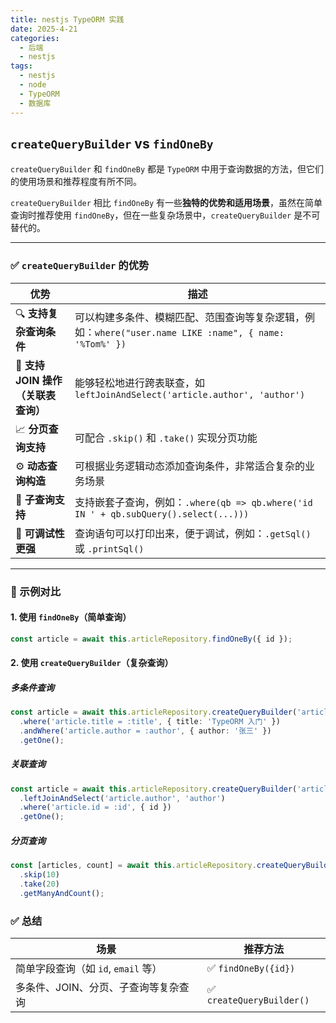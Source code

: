 ```yaml
---
title: nestjs TypeORM 实践
date: 2025-4-21
categories:
  - 后端
  - nestjs
tags:
  - nestjs
  - node
  - TypeORM
  - 数据库
---
```


## `createQueryBuilder` vs `findOneBy`
`createQueryBuilder` 和 `findOneBy` 都是 `TypeORM` 中用于查询数据的方法，但它们的使用场景和推荐程度有所不同。

`createQueryBuilder` 相比 `findOneBy` 有一些**独特的优势和适用场景**，虽然在简单查询时推荐使用 `findOneBy`，但在一些复杂场景中，`createQueryBuilder` 是不可替代的。

---

### ✅ `createQueryBuilder` 的优势

| 优势 | 描述 |
|------|------|
| 🔍 **支持复杂查询条件** | 可以构建多条件、模糊匹配、范围查询等复杂逻辑，例如：`where("user.name LIKE :name", { name: '%Tom%' })` |
| 🧩 **支持 JOIN 操作（关联表查询）** | 能够轻松地进行跨表联查，如 `leftJoinAndSelect('article.author', 'author')` |
| 📈 **分页查询支持** | 可配合 `.skip()` 和 `.take()` 实现分页功能 |
| ⚙️ **动态查询构造** | 可根据业务逻辑动态添加查询条件，非常适合复杂的业务场景 |
| 🔄 **子查询支持** | 支持嵌套子查询，例如：`.where(qb => qb.where('id IN ' + qb.subQuery().select(...)))` |
| 🧪 **可调试性更强** | 查询语句可以打印出来，便于调试，例如：`.getSql()` 或 `.printSql()` |

---

### 🧠 示例对比

#### 1. 使用 `findOneBy`（简单查询）
<script src="https://gist.github.com/Keekuun/2904c0c989f0f4653a759860e94ea63b.js"></script>

```ts
const article = await this.articleRepository.findOneBy({ id });
```

#### 2. 使用 `createQueryBuilder`（复杂查询）
<script src="https://gist.github.com/Keekuun/b1407489424433be974fbfe7ef712aa9.js"></script>

##### 多条件查询
```ts
const article = await this.articleRepository.createQueryBuilder('article')
  .where('article.title = :title', { title: 'TypeORM 入门' })
  .andWhere('article.author = :author', { author: '张三' })
  .getOne();
```


##### 关联查询
```ts
const article = await this.articleRepository.createQueryBuilder('article')
  .leftJoinAndSelect('article.author', 'author')
  .where('article.id = :id', { id })
  .getOne();
```


##### 分页查询
```ts
const [articles, count] = await this.articleRepository.createQueryBuilder('article')
  .skip(10)
  .take(20)
  .getManyAndCount();
```

### ✅ 总结

| 场景 | 推荐方法 |
|------|----------|
| 简单字段查询（如 `id`, `email` 等） | ✅ `findOneBy({id})` |
| 多条件、JOIN、分页、子查询等复杂查询 | ✅ `createQueryBuilder()` |
